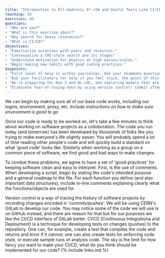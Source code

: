 ```yaml
---
title: "Introduction to All-Hadronic b*->tW and Useful Tools Like CI/CD"
teaching: 20
exercises: 40
questions:
- "Who are you?" 
- "What is this exercise about?"
- "Why search for heavy resonances?"
- "What is CI/CD?" 
objectives:
- "Familiarize ourselves with peers and resources."
- "Contexualize a CMS-style search and its stages"
- "Understand motivation for physics at high masses/scales."
- "Begin making new habits with good coding practices."
keypoints:
- "First level of help is within yourselves. Ask your teammate questions you are asking yourself."
- "Ask your facilitators for help if you feel stuck, the point of this exercise is to give you 'big picture' experiences not coding challenges."
- "We're preparing for Run 3 and HL-LHC, and exploring models that are motivating and not excluded by Run 2 observations."
- "Eliminate fear-of-losing-data by using version control! Commit often, and document, document, document. Save yourself time later by setting CI/CD tests."
---
```

We can begin by making sure all of our base code works, including our logins, environment, proxy, etc.
*Include instructions on how to make sure environment is good to go*

Once our code is ready to be worked on, let's take a few minutes to think about working on software projects as a colloboration. The code you run today (and tomorrow) has been developed by *thousands* of folks like you trying to make everyone's life slightly easier. You will probably spend a lot of time reading other people's code and will quickly build a standard on what 'good code' looks like. Similarly when working as a group on a common piece of software, we find good and bad ways to make changes. 

To combat these problems, we agree to have a set of 'good-practices' for keeping software clean and easy to interpret. First, is the use of comments. When developing a script, begin by stating the code's intended purpose and a general roadmap to the file. For each function you define (and also important data structures), include in-line comments explaining clearly what the functions/objects are used for. 

Version control is a way of tracing the history of software projects by recording changes encoded in 'commits/pushes'. We will be using CERN's GitLab to develop our code. You may notice some of the code we will use is on GitHub instead, and there are reason for that but for our purposes we like the CI/CD interface of GitLab better. CI/CD (Continuous Integrationa and Deployment) is a technique for developing tests on changes (pushes) to the repository. One can, for example, create a test that compiles the code and returns and error if it cannot; one can also create tests for enforcing code style, or execute sample runs of analysis code. The sky is the limit for how fancy you want to make your CI/CD, what do you think should be implemented for our code?
{% include links.md %}

